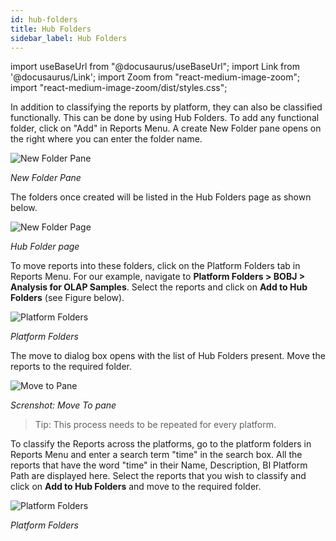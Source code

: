 ```yaml
---
id: hub-folders
title: Hub Folders
sidebar_label: Hub Folders
---
```


import useBaseUrl from "@docusaurus/useBaseUrl";
import Link from '@docusaurus/Link';
import Zoom from "react-medium-image-zoom";
import "react-medium-image-zoom/dist/styles.css";

In addition to classifying the reports by platform, they can also be classified functionally. This can be done by using Hub Folders.
To add any functional folder, click on "Add" in Reports Menu. A create
New Folder pane opens on the right where you can enter the folder name.

  <div style={{textAlign: 'center'}}>
    <Zoom>
      <img alt="New Folder Pane" src={useBaseUrl('doc-images/admin-guide/admin-functions/reports/rp1.png')}/>
    </Zoom>
  </div>

  *New Folder Pane*

The folders once created will be listed in the Hub Folders page as shown below.
  <div style={{textAlign: 'center'}}>
    <Zoom>
      <img alt="New Folder Page" src={useBaseUrl('doc-images/admin-guide/admin-functions/reports/rp2.png')}/>
    </Zoom>
  </div>

  *Hub Folder page*

To move reports into these folders, click on the Platform Folders tab in Reports Menu. For our example, navigate to **Platform Folders > BOBJ > Analysis for OLAP Samples**. Select the reports and click on **Add to
Hub Folders** (see Figure below).

  <div style={{textAlign: 'center'}}>
    <Zoom>
      <img alt="Platform Folders" src={useBaseUrl('doc-images/admin-guide/admin-functions/reports/rp2a.png')}/>
    </Zoom>
  </div>

  *Platform Folders*

The move to dialog box opens with the list of Hub Folders present. Move the reports to the required folder.

  <div style={{textAlign: 'center'}}>
    <Zoom>
      <img alt="Move to Pane" src={useBaseUrl('doc-images/admin-guide/admin-functions/reports/rp3.png')}/>
    </Zoom>
  </div>

  *Screnshot: Move To pane*

> Tip: This process needs to be repeated for every platform. 

To classify the Reports across the platforms, go to the platform folders in
Reports Menu and enter a search term "time" in the search box. All the
reports that have the word "time" in their Name, Description, BI
Platform Path are displayed here. Select the reports that you wish to
classify and click on **Add to Hub Folders** and move to the required
folder.

  <div style={{textAlign: 'center'}}>
    <Zoom>
      <img alt="Platform Folders" src={useBaseUrl('doc-images/admin-guide/admin-functions/reports/rp5.png')}/>
    </Zoom>
  </div>

  *Platform Folders*